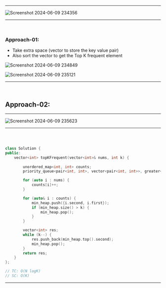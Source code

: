 <hr>

![Screenshot 2024-06-09 234356](https://github.com/Mehul237/A2Z-DSA-Course/assets/117193057/ae971e03-6088-4f62-b63f-806820af1e96)

<hr>
<br>

### Approach-01:
- Take extra space (vector to store the key value pair)
- Also sort the vector to get the Top K frequent element

![Screenshot 2024-06-09 234849](https://github.com/Mehul237/A2Z-DSA-Course/assets/117193057/124d601e-dd0e-43f9-8796-516868fbb24c)

![Screenshot 2024-06-09 235121](https://github.com/Mehul237/A2Z-DSA-Course/assets/117193057/c16a8881-84e6-4b2b-85ef-ce7e08d86a87)

<hr>
<br>

## Approach-02:

<hr>

![Screenshot 2024-06-09 235623](https://github.com/Mehul237/A2Z-DSA-Course/assets/117193057/2f8fc60c-f8de-4175-adea-976c49a9f1cc)


<hr>
<br>

```cpp

class Solution {
public:
    vector<int> topKFrequent(vector<int>& nums, int k) {
        
        unordered_map<int, int> counts;
        priority_queue<pair<int, int>, vector<pair<int, int>>, greater<pair<int, int>>> min_heap;

        for (auto i : nums) {
            counts[i]++;
        }

        for (auto& i : counts) {
            min_heap.push({i.second, i.first});
            if (min_heap.size() > k) {
                min_heap.pop();
            }
        }

        vector<int> res;
        while (k--) {
            res.push_back(min_heap.top().second);
            min_heap.pop();
        }
        return res;
    }
};

// TC: O(N logK)
// SC: O(K)

```

<hr>
